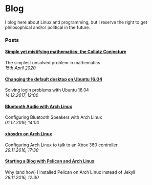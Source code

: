 # Blog

I blog here about Linux and programming, but I reserve the right to get philosophical and/or political in the future.

### Posts

#### [Simple yet mistifying mathematics: the Collatz Conjecture](collatz.html)
The simplest unsolved problem in mathematics
<br/>_15th April 2020_

#### [Changing the default desktop on Ubuntu 16.04](default-desktop-ubuntu.html)
Solving login problems with Ubuntu 16.04
<br/>_14.12.2017, 12:00_

#### [Bluetooth Audio with Arch Linux](bluetooth-arch.html)
Configuring Bluetooth Speakers with Arch Linux
<br/>_01.12.2016, 14:00_

#### [xboxdrv on Arch Linux](xboxdrv-arch.html)
Configuring Arch Linux to talk to an Xbox 360 controller
<br/>_29.11.2016, 17:30_

#### [Starting a Blog with Pelican and Arch Linux](pelican-arch.html)
Why (and how) I installed Pelican on Arch Linux instead of Jekyll
<br/>_29.11.2016, 12:30_
